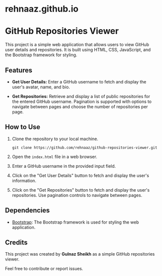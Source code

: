 # rehnaaz.github.io

# GitHub Repositories Viewer

This project is a simple web application that allows users to view GitHub user details and repositories. It is built using HTML, CSS, JavaScript, and the Bootstrap framework for styling.

## Features

- **Get User Details:** Enter a GitHub username to fetch and display the user's avatar, name, and bio.

- **Get Repositories:** Retrieve and display a list of public repositories for the entered GitHub username. Pagination is supported with options to navigate between pages and choose the number of repositories per page.

## How to Use

1. Clone the repository to your local machine.
    ```
    git clone https://github.com/rehnaaz/github-repositories-viewer.git
    ```

2. Open the `index.html` file in a web browser.

3. Enter a GitHub username in the provided input field.

4. Click on the "Get User Details" button to fetch and display the user's information.

5. Click on the "Get Repositories" button to fetch and display the user's repositories. Use pagination controls to navigate between pages.

## Dependencies

- [Bootstrap](https://getbootstrap.com): The Bootstrap framework is used for styling the web application.

## Credits

This project was created by **Gulnaz Sheikh** as a simple GitHub repositories viewer.

Feel free to contribute or report issues.


